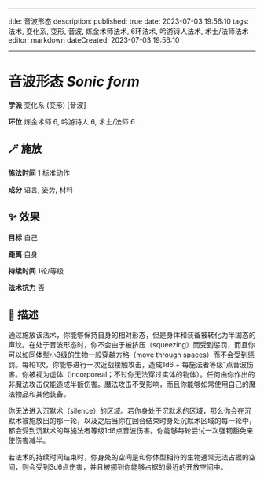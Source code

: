 
---
title: 音波形态
description: 
published: true
date: 2023-07-03 19:56:10
tags: 法术, 变化系, 变形, 音波, 炼金术师法术, 6环法术, 吟游诗人法术, 术士/法师法术
editor: markdown
dateCreated: 2023-07-03 19:56:10

---

# **音波形态** *Sonic form*

**学派** 变化系 (变形) \[音波\] 

**环位** 炼金术师 6, 吟游诗人 6, 术士/法师 6

## 🪄 施放

**施法时间** 1 标准动作

**成分** 语言, 姿势, 材料

## ✨ 效果 

**目标** 自己 

**距离** 自身  

**持续时间** 1轮/等级 

**法术抗力** 否

## 📖 描述

通过施放该法术，你能够保持自身的相对形态，但是身体和装备被转化为半固态的声纹。在处于音波形态时，你不会由于被挤压（squeezing）而受到惩罚，而且你可以如同体型小3级的生物一般穿越方格（move through spaces）而不会受到惩罚。每轮1次，你能够进行一次近战接触攻击，造成1d6 + 每施法者等级1点音波伤害。你被视为虚体（incorporeal；不过你无法穿过实体的物体）。任何由你作出的非魔法攻击仅能造成半额伤害。魔法攻击不受影响，而且你能够如常使用自己的魔法物品和其他装备。

你无法进入沉默术（silence）的区域。若你身处于沉默术的区域，那么你会在沉默术被施放出的那一轮，以及之后当你在回合结束时身处沉默术区域的每一轮中，都会受到沉默术的每施法者等级1d6点音波伤害。你能够每轮尝试一次强韧豁免来使伤害减半。

若法术的持续时间结束时，你身处的空间是和你体型相符的生物通常无法占据的空间，则会受到3d6点伤害，并且被挪到你能够占据的最近的开放空间中。
    